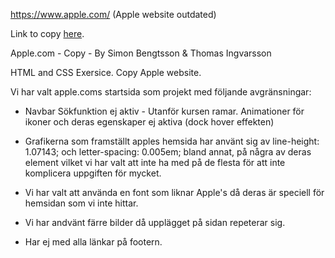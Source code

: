 https://www.apple.com/ (Apple website outdated)

Link to copy [here](https://sillen00.github.io/Apple-Hemsida/).

Apple.com - Copy - By Simon Bengtsson & Thomas Ingvarsson

HTML and CSS Exersice. Copy Apple website. 

Vi har valt apple.coms startsida som projekt med följande avgränsningar:

* Navbar
Sökfunktion ej aktiv - Utanför kursen ramar.
Animationer för ikoner och deras egenskaper ej aktiva (dock hover effekten)

* Grafikerna som framställt apples hemsida har använt sig av line-height: 1.07143; och letter-spacing: 0.005em; bland annat, på några av deras element vilket vi har valt att inte ha med på de flesta för att inte komplicera uppgiften för mycket.

* Vi har valt att använda en font som liknar Apple's då deras är speciell för hemsidan som vi inte hittar.

* Vi har andvänt färre bilder då upplägget på sidan repeterar sig.

* Har ej med alla länkar på footern.
